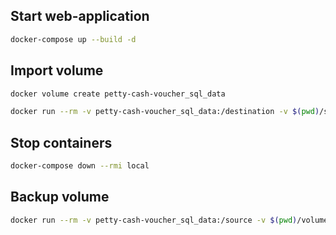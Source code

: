 ## Start web-application
```bash
docker-compose up --build -d
```
## Import volume
```bash
docker volume create petty-cash-voucher_sql_data
```
```bash
docker run --rm -v petty-cash-voucher_sql_data:/destination -v $(pwd)/sql:/backup alpine sh -c "cd /destination && tar -xzf /backup/sql_data_volume.tar.gz"
```
## Stop containers
```bash
docker-compose down --rmi local
```
## Backup volume
```bash
docker run --rm -v petty-cash-voucher_sql_data:/source -v $(pwd)/volume_backup:/backup alpine sh -c "cd /source && tar -czf /backup/sql_data_volume.tar.gz ."
```